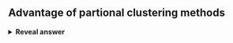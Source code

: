 ## Advantage of partional clustering methods
<details>
<summary><b>Reveal answer</b></summary>
Efficient! compare N objects to K cluster centroid, O(NK)<br><br><img src="../../../../../media/paste-99d1a09b90fd7234932224ce8291517d5b467420.jpg">
</details>
